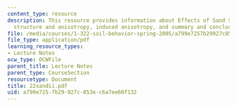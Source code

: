 ```yaml
---
content_type: resource
description: This resource provides information about Effects of Sand Structure, inherent
  structure and anisotropy, induced anisotropy, and summary and conclusions.
file: /media/courses/1-322-soil-behavior-spring-2005/a799e7257b29927c853ec6a7ee60f132_22sandii.pdf
file_type: application/pdf
learning_resource_types:
- Lecture Notes
ocw_type: OCWFile
parent_title: Lecture Notes
parent_type: CourseSection
resourcetype: Document
title: 22sandii.pdf
uid: a799e725-7b29-927c-853e-c6a7ee60f132
---
```

